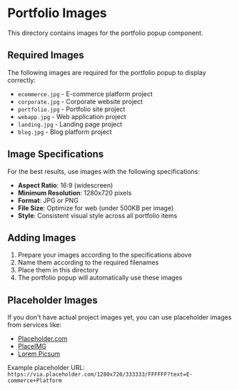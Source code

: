 # Portfolio Images

This directory contains images for the portfolio popup component.

## Required Images

The following images are required for the portfolio popup to display correctly:

- `ecommerce.jpg` - E-commerce platform project
- `corporate.jpg` - Corporate website project
- `portfolio.jpg` - Portfolio site project
- `webapp.jpg` - Web application project
- `landing.jpg` - Landing page project
- `blog.jpg` - Blog platform project

## Image Specifications

For the best results, use images with the following specifications:

- **Aspect Ratio**: 16:9 (widescreen)
- **Minimum Resolution**: 1280x720 pixels
- **Format**: JPG or PNG
- **File Size**: Optimize for web (under 500KB per image)
- **Style**: Consistent visual style across all portfolio items

## Adding Images

1. Prepare your images according to the specifications above
2. Name them according to the required filenames
3. Place them in this directory
4. The portfolio popup will automatically use these images

## Placeholder Images

If you don't have actual project images yet, you can use placeholder images from services like:

- [Placeholder.com](https://placeholder.com/)
- [PlaceIMG](https://placeimg.com/)
- [Lorem Picsum](https://picsum.photos/)

Example placeholder URL: `https://via.placeholder.com/1280x720/333333/FFFFFF?text=E-commerce+Platform` 